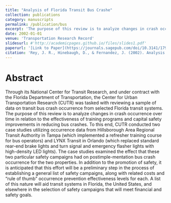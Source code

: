 ```yaml
---
title: "Analysis of Florida Transit Bus Crashe"
collection: publications
category: manuscripts
permalink: /publication/bus
excerpt: 'The purpose of this review is to analyze changes in crash occurrence over time in relation to the effectiveness of training programs and capital safety improvements in reducing bus crashes. '
date: 2002-01-01
venue: 'Transportation Research Record'
slidesurl: #'http://academicpages.github.io/files/slides1.pdf'
paperurl: '[Link to Paper](https://journals.sagepub.com/doi/10.3141/1791-05)'
citation: 'Rey, J. R., Hinebaugh, D., & Fernandez, J. (2002). Analysis of Florida Transit Bus Crashes. Transportation Research Record, 1791(1), 26-34. https://doi.org/10.3141/1791-05'
---
```


# Abstract
Through its National Center for Transit Research, and under contract with the Florida Department of Transportation, the Center for Urban Transportation Research (CUTR) was tasked with reviewing a sample of data on transit bus crash occurrence from selected Florida transit systems. The purpose of this review is to analyze changes in crash occurrence over time in relation to the effectiveness of training programs and capital safety improvements in reducing bus crashes. To this end, CUTR conducted two case studies utilizing occurrence data from Hillsborough Area Regional Transit Authority in Tampa (which implemented a refresher training course for bus operators) and LYNX Transit in Orlando (which replaced standard rear-end brake lights and turn signal and emergency flasher lights with high-density LED lights). The case studies examined the effect that these two particular safety campaigns had on postimple-mentation bus crash occurrence for the two properties. In addition to the promotion of safety, it is anticipated that this effort will be a preliminary step in the process of establishing a general list of safety campaigns, along with related costs and “rule of thumb” occurrence prevention effectiveness levels for each. A list of this nature will aid transit systems in Florida, the United States, and elsewhere in the selection of safety campaigns that will meet financial and safety goals.
